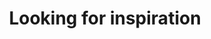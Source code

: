 ---
number: '15'
title: 'Looking for inspiration'
summary: 'Knowing and analyzing other architectural projects makes us grow as designers, providing us with knowledge and culture.'
text: 'The technological tools that we currently have, allowed us to know the world from many fields, including architecture. We have marveled at the design of other countries for their creativity, innovation, and style that is generally closely related to their culture. Finding examples in the world of functional, aesthetic, and sustainable architectural projects, have given us the impetus to explore other constructive and structural systems, vary the materials we usually use, or work more in the volume of the building when designing it. Nevertheless, we must be careful because when a project is functional, aesthetic, and sustainable it depends a lot on the environment and context in which it is located, from a social, economic, cultural, and environmental perspective.'
question: 'What are the advantages and disadvantages of looking for architectural projects to find inspiration at the moment we are designing?'
image: '/looking-for-inspiration.png'
---
